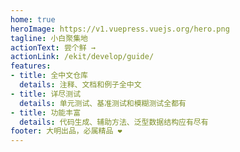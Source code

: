 ```yaml
---
home: true
heroImage: https://v1.vuepress.vuejs.org/hero.png
tagline: 小白聚集地
actionText: 尝个鲜 →
actionLink: /ekit/develop/guide/
features:
- title: 全中文仓库
  details: 注释、文档和例子全中文
- title: 详尽测试
  details: 单元测试、基准测试和模糊测试全都有
- title: 功能丰富
  details: 代码生成、辅助方法、泛型数据结构应有尽有
footer: 大明出品，必属精品 ❤️
---
```

